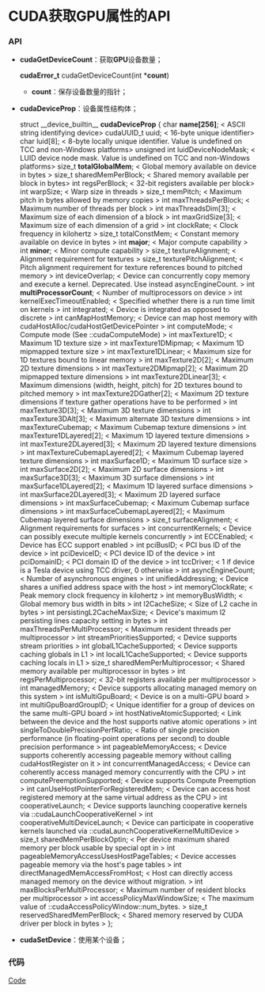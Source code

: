 # CUDA获取GPU属性的API

### API

* **cudaGetDeviceCount**：获取**GPU**设备数量；

    **cudaError\_t** cudaGetDeviceCount(int \***count**)

    * **count**：保存设备数量的指针；

* **cudaDeviceProp**：设备属性结构体；

    struct \_\_device\_builtin\_\_ **cudaDeviceProp**
    {
        char         **name[256]**;                  < ASCII string identifying device>
        cudaUUID_t   uuid;                       < 16-byte unique identifier>
        char         luid[8];                    < 8-byte locally unique identifier. Value is undefined on TCC and non-Windows platforms>
        unsigned int luidDeviceNodeMask;         < LUID device node mask. Value is undefined on TCC and non-Windows platforms>
        size_t       **totalGlobalMem**;             < Global memory available on device in bytes >
        size_t       sharedMemPerBlock;          < Shared memory available per block in bytes>
        int          regsPerBlock;               < 32-bit registers available per block>
        int          warpSize;                   < Warp size in threads >
        size_t       memPitch;                   < Maximum pitch in bytes allowed by memory copies >
        int          maxThreadsPerBlock;          < Maximum number of threads per block >
        int          maxThreadsDim[3];            < Maximum size of each dimension of a block >
        int          maxGridSize[3];              < Maximum size of each dimension of a grid >
        int          clockRate;                   < Clock frequency in kilohertz >
        size_t       totalConstMem;               < Constant memory available on device in bytes >
        int          **major**;                       < Major compute capability >
        int          **minor**;                       < Minor compute capability >
        size_t       textureAlignment;            < Alignment requirement for textures >
        size_t       texturePitchAlignment;       < Pitch alignment requirement for texture references bound to pitched memory >
        int          deviceOverlap;               < Device can concurrently copy memory and execute a kernel. Deprecated. Use instead asyncEngineCount. >
        int          **multiProcessorCount**;         < Number of multiprocessors on device >
        int          kernelExecTimeoutEnabled;    < Specified whether there is a run time limit on kernels >
        int          integrated;                  < Device is integrated as opposed to discrete >
        int          canMapHostMemory;            < Device can map host memory with cudaHostAlloc/cudaHostGetDevicePointer >
        int          computeMode;                 < Compute mode (See ::cudaComputeMode) >
        int          maxTexture1D;                < Maximum 1D texture size >
        int          maxTexture1DMipmap;          < Maximum 1D mipmapped texture size >
        int          maxTexture1DLinear;          < Maximum size for 1D textures bound to linear memory >
        int          maxTexture2D[2];             < Maximum 2D texture dimensions >
        int          maxTexture2DMipmap[2];       < Maximum 2D mipmapped texture dimensions >
        int          maxTexture2DLinear[3];       < Maximum dimensions (width, height, pitch) for 2D textures bound to pitched memory >
        int          maxTexture2DGather[2];       < Maximum 2D texture dimensions if texture gather operations have to be performed >
        int          maxTexture3D[3];             < Maximum 3D texture dimensions >
        int          maxTexture3DAlt[3];          < Maximum alternate 3D texture dimensions >
        int          maxTextureCubemap;           < Maximum Cubemap texture dimensions >
        int          maxTexture1DLayered[2];      < Maximum 1D layered texture dimensions >
        int          maxTexture2DLayered[3];      < Maximum 2D layered texture dimensions >
        int          maxTextureCubemapLayered[2]; < Maximum Cubemap layered texture dimensions >
        int          maxSurface1D;                < Maximum 1D surface size >
        int          maxSurface2D[2];             < Maximum 2D surface dimensions >
        int          maxSurface3D[3];             < Maximum 3D surface dimensions >
        int          maxSurface1DLayered[2];      < Maximum 1D layered surface dimensions >
        int          maxSurface2DLayered[3];      < Maximum 2D layered surface dimensions >
        int          maxSurfaceCubemap;           < Maximum Cubemap surface dimensions >
        int          maxSurfaceCubemapLayered[2]; < Maximum Cubemap layered surface dimensions >
        size_t       surfaceAlignment;            < Alignment requirements for surfaces >
        int          concurrentKernels;           < Device can possibly execute multiple kernels concurrently >
        int          ECCEnabled;                  < Device has ECC support enabled >
        int          pciBusID;                    < PCI bus ID of the device >
        int          pciDeviceID;                 < PCI device ID of the device >
        int          pciDomainID;                 < PCI domain ID of the device >
        int          tccDriver;                   < 1 if device is a Tesla device using TCC driver, 0 otherwise >
        int          asyncEngineCount;            < Number of asynchronous engines >
        int          unifiedAddressing;           < Device shares a unified address space with the host >
        int          memoryClockRate;             < Peak memory clock frequency in kilohertz >
        int          memoryBusWidth;              < Global memory bus width in bits >
        int          l2CacheSize;                 < Size of L2 cache in bytes >
        int          persistingL2CacheMaxSize;    < Device's maximum l2 persisting lines capacity setting in bytes >
        int          maxThreadsPerMultiProcessor; < Maximum resident threads per multiprocessor >
        int          streamPrioritiesSupported;   < Device supports stream priorities >
        int          globalL1CacheSupported;      < Device supports caching globals in L1 >
        int          localL1CacheSupported;       < Device supports caching locals in L1 >
        size_t       sharedMemPerMultiprocessor;  < Shared memory available per multiprocessor in bytes >
        int          regsPerMultiprocessor;       < 32-bit registers available per multiprocessor >
        int          managedMemory;               < Device supports allocating managed memory on this system >
        int          isMultiGpuBoard;             < Device is on a multi-GPU board >
        int          multiGpuBoardGroupID;        < Unique identifier for a group of devices on the same multi-GPU board >
        int          hostNativeAtomicSupported;   < Link between the device and the host supports native atomic operations >
        int          singleToDoublePrecisionPerfRatio;  < Ratio of single precision performance (in floating-point operations per second) to double precision performance >
        int          pageableMemoryAccess;        < Device supports coherently accessing pageable memory without calling cudaHostRegister on it >
        int          concurrentManagedAccess;     < Device can coherently access managed memory concurrently with the CPU >
        int          computePreemptionSupported;  < Device supports Compute Preemption >
        int          canUseHostPointerForRegisteredMem;  < Device can access host registered memory at the same virtual address as the CPU >
        int          cooperativeLaunch;           < Device supports launching cooperative kernels via ::cudaLaunchCooperativeKernel >
        int          cooperativeMultiDeviceLaunch;  < Device can participate in cooperative kernels launched via ::cudaLaunchCooperativeKernelMultiDevice >
        size_t       sharedMemPerBlockOptin;      < Per device maximum shared memory per block usable by special opt in >
        int          pageableMemoryAccessUsesHostPageTables;  < Device accesses pageable memory via the host's page tables >
        int          directManagedMemAccessFromHost;  < Host can directly access managed memory on the device without migration. >
        int          maxBlocksPerMultiProcessor;  < Maximum number of resident blocks per multiprocessor >
        int          accessPolicyMaxWindowSize;   < The maximum value of ::cudaAccessPolicyWindow::num_bytes. >
        size_t       reservedSharedMemPerBlock;   < Shared memory reserved by CUDA driver per block in bytes >
    };

* **cudaSetDevice**：使用某个设备；



### 代码

[Code](GetCUDAInfo.cu)
